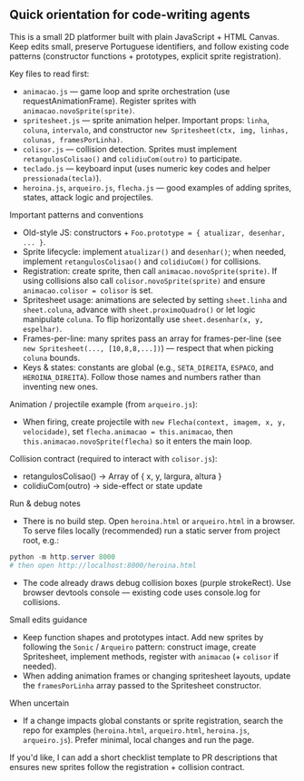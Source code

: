 ## Quick orientation for code-writing agents

This is a small 2D platformer built with plain JavaScript + HTML Canvas. Keep edits small, preserve Portuguese identifiers, and follow existing code patterns (constructor functions + prototypes, explicit sprite registration).

Key files to read first:
- `animacao.js` — game loop and sprite orchestration (use requestAnimationFrame). Register sprites with `animacao.novoSprite(sprite)`.
- `spritesheet.js` — sprite animation helper. Important props: `linha`, `coluna`, `intervalo`, and constructor `new Spritesheet(ctx, img, linhas, colunas, framesPorLinha)`.
- `colisor.js` — collision detection. Sprites must implement `retangulosColisao()` and `colidiuCom(outro)` to participate.
- `teclado.js` — keyboard input (uses numeric key codes and helper `pressionada(tecla)`).
- `heroina.js`, `arqueiro.js`, `flecha.js` — good examples of adding sprites, states, attack logic and projectiles.

Important patterns and conventions
- Old-style JS: constructors + `Foo.prototype = { atualizar, desenhar, ... }`.
- Sprite lifecycle: implement `atualizar()` and `desenhar()`; when needed, implement `retangulosColisao()` and `colidiuCom()` for collisions.
- Registration: create sprite, then call `animacao.novoSprite(sprite)`. If using collisions also call `colisor.novoSprite(sprite)` and ensure `animacao.colisor = colisor` is set.
- Spritesheet usage: animations are selected by setting `sheet.linha` and `sheet.coluna`, advance with `sheet.proximoQuadro()` or let logic manipulate `coluna`. To flip horizontally use `sheet.desenhar(x, y, espelhar)`.
- Frames-per-line: many sprites pass an array for frames-per-line (see `new Spritesheet(..., [10,8,8,...])`) — respect that when picking `coluna` bounds.
- Keys & states: constants are global (e.g., `SETA_DIREITA`, `ESPACO`, and `HEROINA_DIREITA`). Follow those names and numbers rather than inventing new ones.

Animation / projectile example (from `arqueiro.js`):
- When firing, create projectile with `new Flecha(context, imagem, x, y, velocidade)`, set `flecha.animacao = this.animacao`, then `this.animacao.novoSprite(flecha)` so it enters the main loop.

Collision contract (required to interact with `colisor.js`):
- retangulosColisao() -> Array of { x, y, largura, altura }
- colidiuCom(outro) -> side-effect or state update

Run & debug notes
- There is no build step. Open `heroina.html` or `arqueiro.html` in a browser. To serve files locally (recommended) run a static server from project root, e.g.:

```powershell
python -m http.server 8000
# then open http://localhost:8000/heroina.html
```

- The code already draws debug collision boxes (purple strokeRect). Use browser devtools console — existing code uses console.log for collisions.

Small edits guidance
- Keep function shapes and prototypes intact. Add new sprites by following the `Sonic` / `Arqueiro` pattern: construct image, create Spritesheet, implement methods, register with `animacao` (+ `colisor` if needed).
- When adding animation frames or changing spritesheet layouts, update the `framesPorLinha` array passed to the Spritesheet constructor.

When uncertain
- If a change impacts global constants or sprite registration, search the repo for examples (`heroina.html`, `arqueiro.html`, `heroina.js`, `arqueiro.js`). Prefer minimal, local changes and run the page.

If you'd like, I can add a short checklist template to PR descriptions that ensures new sprites follow the registration + collision contract.
